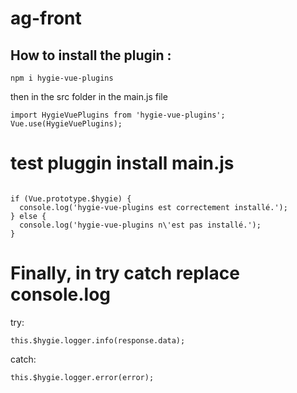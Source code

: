 # ag-front

## How to install the plugin :
```
npm i hygie-vue-plugins
```
then in the src folder in the main.js file
```
import HygieVuePlugins from 'hygie-vue-plugins';
Vue.use(HygieVuePlugins);
```

# test pluggin install main.js

```

if (Vue.prototype.$hygie) {
  console.log('hygie-vue-plugins est correctement installé.');
} else {
  console.log('hygie-vue-plugins n\'est pas installé.');
}
```

# Finally, in try catch replace console.log 

try:
```
this.$hygie.logger.info(response.data);
```

catch:
```
this.$hygie.logger.error(error);
```